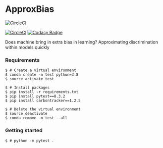 # ApproxBias

![CircleCI](https://img.shields.io/circleci/build/github/eustomaqua/ApproxBias/master) 
 

[![CircleCI](https://dl.circleci.com/status-badge/img/gh/eustomaqua/ApproxBias/tree/master.svg?style=svg)](https://dl.circleci.com/status-badge/redirect/gh/eustomaqua/ApproxBias/tree/master) 
[![Codacy Badge](https://app.codacy.com/project/badge/Grade/d0f9d3235ebf4454b3f43beb137bb2c7)](https://app.codacy.com/gh/eustomaqua/ApproxBias/dashboard?utm_source=gh&utm_medium=referral&utm_content=&utm_campaign=Badge_grade) 

Does machine bring in extra bias in learning? Approximating discrimination within models quickly 


### Requirements

```shell
$ # Create a virtual environment
$ conda create -n test python=3.8
$ source activate test

$ # Install packages
$ pip install -r requirements.txt
$ pip install pytest==8.3.2
$ pip install carbontracker==1.2.5

$ # Delete the virtual environment
$ source deactivate
$ conda remove -n test --all
```

### Getting started

```shell
$ # python -m pytest .
```
